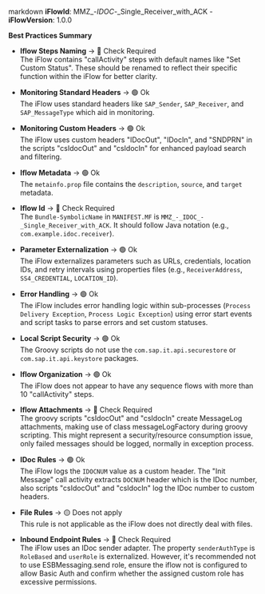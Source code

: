 markdown
**iFlowId**: MMZ_-_IDOC_-_Single_Receiver_with_ACK - **iFlowVersion**: 1.0.0

**Best Practices Summary**
- **Iflow Steps Naming** -> 🔴 Check Required\
    The iFlow contains "callActivity" steps with default names like "Set Custom Status". These should be renamed to reflect their specific function within the iFlow for better clarity.

- **Monitoring Standard Headers** -> 🟢 Ok\
    The iFlow uses standard headers like `SAP_Sender`, `SAP_Receiver`, and `SAP_MessageType` which aid in monitoring.

- **Monitoring Custom Headers** -> 🟢 Ok\
    The iFlow uses custom headers "IDocOut", "IDocIn", and "SNDPRN" in the scripts "csIdocOut" and "csIdocIn" for enhanced payload search and filtering.

- **Iflow Metadata** -> 🟢 Ok\
    The `metainfo.prop` file contains the `description`, `source`, and `target` metadata.

- **Iflow Id** -> 🔴 Check Required\
    The `Bundle-SymbolicName` in `MANIFEST.MF` is `MMZ_-_IDOC_-_Single_Receiver_with_ACK`. It should follow Java notation (e.g., `com.example.idoc.receiver`).

- **Parameter Externalization** -> 🟢 Ok\
    The iFlow externalizes parameters such as URLs, credentials, location IDs, and retry intervals using properties files (e.g., `ReceiverAddress`, `SS4_CREDENTIAL`, `LOCATION_ID`).

- **Error Handling** -> 🟢 Ok\
    The iFlow includes error handling logic within sub-processes (`Process Delivery Exception`, `Process Logic Exception`) using error start events and script tasks to parse errors and set custom statuses.

- **Local Script Security** -> 🟢 Ok\
    The Groovy scripts do not use the `com.sap.it.api.securestore` or `com.sap.it.api.keystore` packages.

- **Iflow Organization** -> 🟢 Ok\
    The iFlow does not appear to have any sequence flows with more than 10 "callActivity" steps.

- **Iflow Attachments** -> 🔴 Check Required\
    The groovy scripts "csIdocOut" and "csIdocIn" create MessageLog attachments, making use of class messageLogFactory during groovy scripting. This might represent a security/resource consumption issue, only failed messages should be logged, normally in exception process.

- **IDoc Rules** -> 🟢 Ok\
    The iFlow logs the `IDOCNUM` value as a custom header. The "Init Message" call activity extracts `DOCNUM` header which is the IDoc number, also scripts "csIdocOut" and "csIdocIn" log the IDoc number to custom headers.

- **File Rules** -> 🟡 Does not apply\
    This rule is not applicable as the iFlow does not directly deal with files.

- **Inbound Endpoint Rules** -> 🔴 Check Required\
    The iFlow uses an IDoc sender adapter. The property `senderAuthType` is `RoleBased` and `userRole` is externalized. However, it's recommended not to use ESBMessaging.send role, ensure the iflow not is configured to allow Basic Auth and confirm whether the assigned custom role has excessive permissions.
